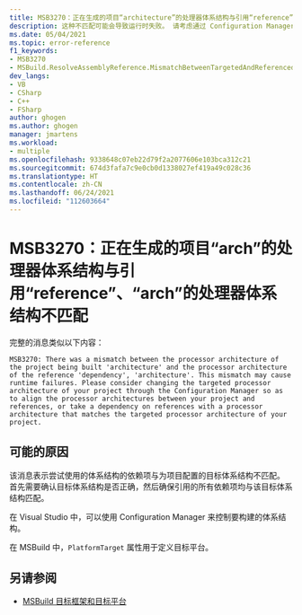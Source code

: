 ```yaml
---
title: MSB3270：正在生成的项目“architecture”的处理器体系结构与引用“reference”、“architecture”的处理器体系结构不匹配。
description: 这种不匹配可能会导致运行时失败。 请考虑通过 Configuration Manager 更改项目的目标处理器体系结构，以便在项目和引用之间对齐处理器体系结构，或者对具有与项目目标处理器体系结构匹配的处理器体系结构的引用具有依赖项。
ms.date: 05/04/2021
ms.topic: error-reference
f1_keywords:
- MSB3270
- MSBuild.ResolveAssemblyReference.MismatchBetweenTargetedAndReferencedArch
dev_langs:
- VB
- CSharp
- C++
- FSharp
author: ghogen
ms.author: ghogen
manager: jmartens
ms.workload:
- multiple
ms.openlocfilehash: 9338648c07eb22d79f2a2077606e103bca312c21
ms.sourcegitcommit: 674d3fafa7c9e0cb0d1338027ef419a49c028c36
ms.translationtype: HT
ms.contentlocale: zh-CN
ms.lasthandoff: 06/24/2021
ms.locfileid: "112603664"
---
```

# <a name="msb3270-there-was-a-mismatch-between-the-processor-architecture-of-the-project-being-built-arch-and-the-processor-architecture-of-the-reference-reference-arch"></a>MSB3270：正在生成的项目“arch”的处理器体系结构与引用“reference”、“arch”的处理器体系结构不匹配

完整的消息类似以下内容：

```output
MSB3270: There was a mismatch between the processor architecture of the project being built 'architecture' and the processor architecture of the reference 'dependency', 'architecture'. This mismatch may cause runtime failures. Please consider changing the targeted processor architecture of your project through the Configuration Manager so as to align the processor architectures between your project and references, or take a dependency on references with a processor architecture that matches the targeted processor architecture of your project.
```

## <a name="possible-causes"></a>可能的原因

该消息表示尝试使用的体系结构的依赖项与为项目配置的目标体系结构不匹配。 首先需要确认目标体系结构是否正确，然后确保引用的所有依赖项均与该目标体系结构匹配。 

在 Visual Studio 中，可以使用 Configuration Manager 来控制要构建的体系结构。

在 MSBuild 中，`PlatformTarget` 属性用于定义目标平台。

## <a name="see-also"></a>另请参阅

- [MSBuild 目标框架和目标平台](../msbuild-target-framework-and-target-platform.md)

